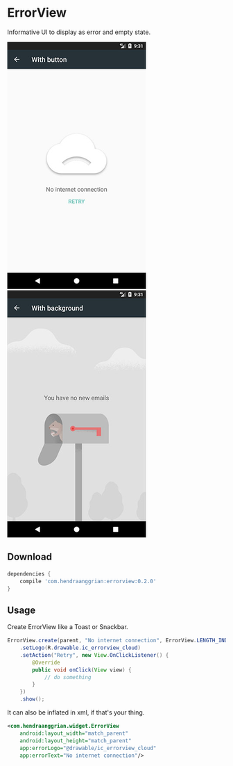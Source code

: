 ErrorView
=========
Informative UI to display as error and empty state.

![demo](/art/ss1.jpg) ![demo](/art/ss2.jpg)

Download
--------
```gradle
dependencies {
    compile 'com.hendraanggrian:errorview:0.2.0'
}
```

Usage
-----
Create ErrorView like a Toast or Snackbar.
```java
ErrorView.create(parent, "No internet connection", ErrorView.LENGTH_INDEFINITE)
    .setLogo(R.drawable.ic_errorview_cloud)
    .setAction("Retry", new View.OnClickListener() {
        @Override
        public void onClick(View view) {
            // do something
        }
    })
    .show();
```

It can also be inflated in xml, if that's your thing.
```xml
<com.hendraanggrian.widget.ErrorView
    android:layout_width="match_parent"
    android:layout_height="match_parent"
    app:errorLogo="@drawable/ic_errorview_cloud"
    app:errorText="No internet connection"/>
```